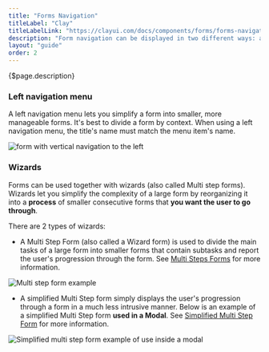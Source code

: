 ```yaml
---
title: "Forms Navigation"
titleLabel: "Clay"
titleLabelLink: "https://clayui.com/docs/components/forms/forms-navigation.html"
description: "Form navigation can be displayed in two different ways: a left navigation menu or a wizard."
layout: "guide"
order: 2
---
```


<div class="page-description">{$page.description}</div>

### Left navigation menu

A left navigation menu lets you simplify a form into smaller, more manageable forms. It's best to divide a form by context.
When using a left navigation menu, the title's name must match the menu item's name.

![form with vertical navigation to the left](../../../images/FormLeftVerticalNavigation.jpg)

### Wizards

Forms can be used together with wizards (also called Multi step forms). Wizards let you simplify the complexity of a large form by reorganizing it into a **process** of smaller consecutive forms that **you want the user to go through**.

There are 2 types of wizards:
* A Multi Step Form (also called a Wizard form) is used to divide the main tasks of a large form into smaller forms that contain subtasks and report the user's progression through the form. See [Multi Steps Forms](./multiStepForm.html) for more information.

![Multi step form example](../../../images/MultiStepFormExampleGrid.jpg)

* A simplified Multi Step form simply displays the user's progression through a form in a much less intrusive manner. Below is an example of a simplified Multi Step form **used in a Modal**. See [Simplified Multi Step Form](./multiStepFormSimplified.html) for more information.

![Simplified multi step form example of use inside a modal](../../../images/MultiStepFormSimplifiedExample.jpg)
